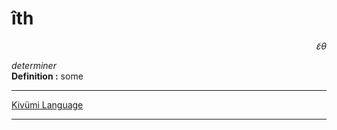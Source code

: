 
# îth

<div align="right"><i>ɛ̃θ</i></div>

*determiner*  
**Definition :** some  

---

[Kivümi Language](../README.md)

---
